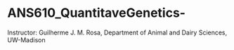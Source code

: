 # ANS610_QuantitaveGenetics-
Instructor: Guilherme J. M. Rosa, Department of Animal and Dairy Sciences, UW-Madison
